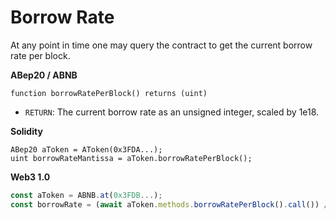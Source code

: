 # Borrow Rate

At any point in time one may query the contract to get the current borrow rate per block.

**ABep20 / ABNB**

```text
function borrowRatePerBlock() returns (uint)
```

* `RETURN`: The current borrow rate as an unsigned integer, scaled by 1e18.

**Solidity**

```text
ABep20 aToken = AToken(0x3FDA...);
uint borrowRateMantissa = aToken.borrowRatePerBlock();
```

**Web3 1.0**

```javascript
const aToken = ABNB.at(0x3FDB...);
const borrowRate = (await aToken.methods.borrowRatePerBlock().call()) / 1e18;
```

